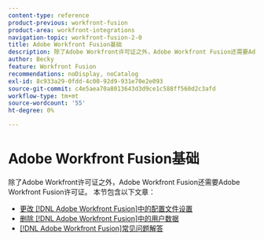 ```yaml
---
content-type: reference
product-previous: workfront-fusion
product-area: workfront-integrations
navigation-topic: workfront-fusion-2-0
title: Adobe Workfront Fusion基础
description: 除了Adobe Workfront许可证之外，Adobe Workfront Fusion还需要Adobe Workfront Fusion许可证。
author: Becky
feature: Workfront Fusion
recommendations: noDisplay, noCatalog
exl-id: 8c933a29-0fdd-4c00-92d9-931e70e2e093
source-git-commit: c4e5aea70a8013643d3d9ce1c588ff560d2c3afd
workflow-type: tm+mt
source-wordcount: '55'
ht-degree: 0%

---
```


# Adobe Workfront Fusion基础

除了Adobe Workfront许可证之外，Adobe Workfront Fusion还需要Adobe Workfront Fusion许可证。
本节包含以下文章：

* [更改 [!DNL Adobe Workfront Fusion]中的配置文件设置](../../workfront-fusion/workfront-fusion-basics/change-profile-settings.md)
* [删除 [!DNL Adobe Workfront Fusion]中的用户数据](../../workfront-fusion/workfront-fusion-basics/delete-user-data.md)
* [[!DNL Adobe Workfront Fusion]常见问题解答](../../workfront-fusion/workfront-fusion-basics/faq.md)
